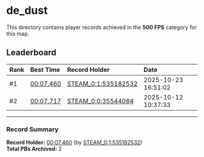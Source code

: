 # de_dust

This directory contains player records achieved in the **500 FPS** category for this map.

## Leaderboard

| Rank | Best Time | Record Holder | Date                |
| :--- | :-------- | :------------ | :------------------ |
| #1   | [00:07.460](./00007460_STEAM_0_1_535182532_20251023-165102.zip) | [STEAM_0:1:535182532](https://speedrun16.com/profile/STEAM_0:1:535182532)   | 2025-10-23 16:51:02 |
| #2   | [00:07.717](./00007717_STEAM_0_0_35544084_20251012-103733.zip) | [STEAM_0:0:35544084](https://speedrun16.com/profile/STEAM_0:0:35544084)   | 2025-10-12 10:37:33 |

---

### Record Summary
**Record Holder:** [00:07.460](./00007460_STEAM_0_1_535182532_20251023-165102.zip) (by [STEAM_0:1:535182532](https://speedrun16.com/profile/STEAM_0:1:535182532))  
**Total PBs Archived:** 2